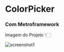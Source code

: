 # ColorPicker
### Com Metroframework

Imagem do Projeto 👇🏻


![screenshot1](https://user-images.githubusercontent.com/45406862/89457642-10e9f880-d73c-11ea-8dc9-54a129d204b9.png)
